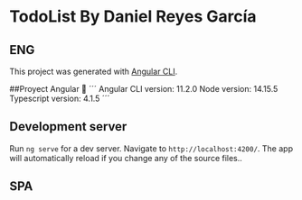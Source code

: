 

# TodoList By Daniel Reyes García
## **ENG**
This project was generated with [Angular CLI](https://github.com/angular/angular-cli).

##Proyect Angular 🔧
´´´
Angular CLI version: 11.2.0
Node version: 14.15.5
Typescript version: 4.1.5
´´´
## Development server

Run `ng serve` for a dev server. Navigate to `http://localhost:4200/`. The app will automatically reload if you change any of the source files..

## SPA
